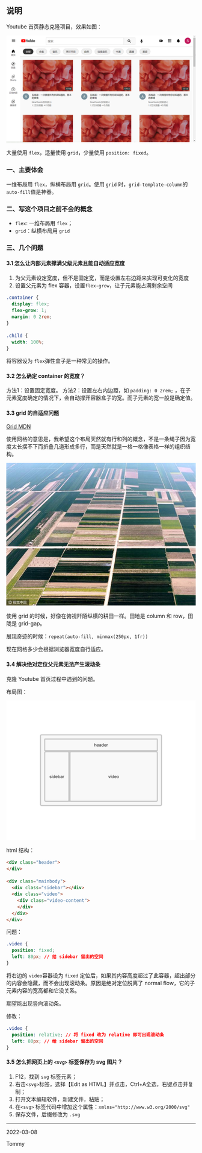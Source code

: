 ## 说明

Youtube 首页静态克隆项目，效果如图：

![Youtube 首页](./images/ytb-index-page.png)

大量使用 `flex`，适量使用 `grid`，少量使用 `position: fixed`。

### 一、主要体会

一维布局用 `flex`，纵横布局用 `grid`。使用 `grid` 时，`grid-template-column`的 `auto-fill`值是神器。

### 二、写这个项目之前不会的概念

- `flex`:  一维布局用 `flex`；
- `grid`：纵横布局用 `grid`

### 三、几个问题

#### 3.1 怎么让内部元素撑满父级元素且能自动适应宽度

1. 为父元素设定宽度，但不是固定宽，而是设置左右边距来实现可变化的宽度
2. 设置父元素为 flex 容器，设置`flex-grow`，让子元素能占满剩余空间

```css
.container {
  display: flex;
  flex-grow: 1;
  margin: 0 2rem;
}

.child {
  width: 100%;
}

```

将容器设为 `flex`弹性盒子是一种常见的操作。

#### 3.2 怎么确定 container 的宽度？

方法1：设置固定宽度。
方法2：设置左右内边距，如 `padding: 0 2rem;` ，在子元素宽度确定的情况下，会自动撑开容器盒子的宽。而子元素的宽一般是确定值。

#### 3.3 grid 的自适应问题

[Grid MDN](https://developer.mozilla.org/zh-CN/docs/Web/CSS/CSS_Grid_Layout/Basic_Concepts_of_Grid_Layout)

使用网格的意思是，我希望这个布局天然就有行和列的概念，不是一条绳子因为宽度太长摆不下而折叠几道形成多行，而是天然就是一格一格像表格一样的组织结构。

![田地](./images/cross-footpaths-between-fields.jpg)

使用 grid 的时候，好像在俯视阡陌纵横的耕田一样。田地是 column 和 row，田陇是 grid-gap。

展现奇迹的时候：`repeat(auto-fill, minmax(250px, 1fr))`

现在网格多少会根据浏览器宽度自行适应。

#### 3.4 解决绝对定位父元素无法产生滚动条

克隆 Youtube 首页过程中遇到的问题。

布局图：

![Youtube-laydout1](./images/ytb-layout1.png)

html 结构：

```html
<div class="header">
</div>

<div class="mainbody">
  <div class="sidebar"></div>
  <div class="video">
    <div class="video-content">
    </div>
  </div>
</div>
```

问题：

```css
.video {
  position: fixed;
  left: 80px; // 给 sidebar 留出的空间
}
```

将右边的 `video`容器设为 `fixed` 定位后，如果其内容高度超过了此容器，超出部分的内容会隐藏，而不会出现滚动条。原因是绝对定位脱离了 normal flow，它的子元素内容的宽高都和它没关系。

期望能出现竖向滚动条。

修改：

```css
.video {
  position: relative; // 将 fixed 改为 relative 即可出现滚动条
  left: 80px; // 给 sidebar 留出的空间
}
```

#### 3.5 怎么把网页上的 `<svg>` 标签保存为 svg 图片？

1. F12，找到 `svg` 标签元素；
2. 右击`<svg>`标签，选择【Edit as HTML】并点击，Ctrl+A全选，右键点击并复制；
3. 打开文本编辑软件，新建文件，粘贴；
4. 在`<svg>` 标签代码中增加这个属性：`xmlns="http://www.w3.org/2000/svg"`
5. 保存文件，后缀修改为 `.svg`



---



2022-03-08

Tommy

